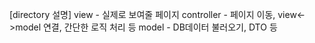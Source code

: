 [directory 설명]
view - 실제로 보여줄 페이지
controller - 페이지 이동, view<->model 연결, 간단한 로직 처리 등
model - DB데이터 불러오기, DTO 등